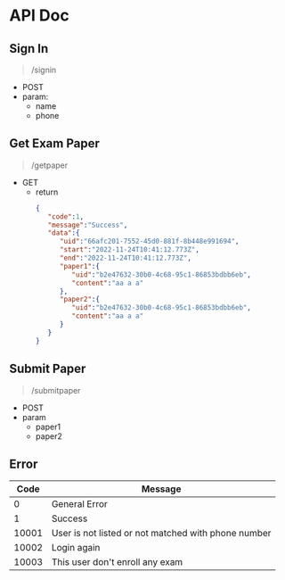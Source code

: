 # API Doc

## Sign In
> /signin
- POST
- param:
  - name
  - phone


## Get Exam Paper
> /getpaper
- GET
  - return
    ```json
    {
       "code":1,
       "message":"Success",
       "data":{
          "uid":"66afc201-7552-45d0-881f-8b448e991694",
          "start":"2022-11-24T10:41:12.773Z",
          "end":"2022-11-24T10:41:12.773Z",
          "paper1":{
             "uid":"b2e47632-30b0-4c68-95c1-86853bdbb6eb",
             "content":"aa a a"
          },
          "paper2":{
             "uid":"b2e47632-30b0-4c68-95c1-86853bdbb6eb",
             "content":"aa a a"
          }
       }
    }
    ```
    
## Submit Paper
> /submitpaper
- POST
- param
  - paper1
  - paper2

## Error

|Code|Message|
|-|-|
|0|General Error|
|1|Success|
|10001|User is not listed or not matched with phone number|
|10002|Login again|
|10003|This user don't enroll any exam|